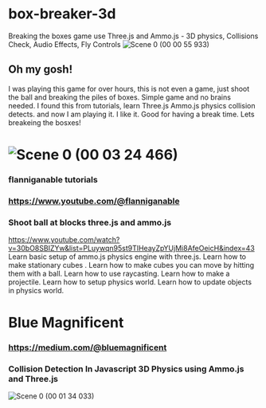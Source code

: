 # box-breaker-3d
Breaking the boxes game use Three.js and Ammo.js - 3D physics, Collisions Check, Audio Effects, Fly Controls
![Scene 0 (00 00 55 933)](https://user-images.githubusercontent.com/74490365/226969183-558cef6e-dc3a-46cf-86d9-cae7267ad3ef.png)

## Oh my gosh!
I was playing this game for over hours, this is not even a game, just shoot the ball and breaking the piles of boxes.
Simple game and no brains needed.
I found this from tutorials, learn Three.js Ammo.js physics collision detects.
and now I am playing it. I like it. Good for having a break time.
Lets breakeing the bosxes!
# ![Scene 0 (00 03 24 466)](https://user-images.githubusercontent.com/74490365/226969323-9f301ddc-6822-4701-b2b6-886562a4a582.png)

### flanniganable tutorials
### https://www.youtube.com/@flanniganable
### Shoot ball at blocks three.js and ammo.js 
https://www.youtube.com/watch?v=30bO8SBIZYw&list=PLuywqn95st9TIHeayZpYUjMi8AfeOeicH&index=43
Learn basic setup of ammo.js physics engine with three.js.
Learn how to make stationary cubes .
Learn how to make cubes you can move by hitting them with a ball.
Learn how to use raycasting.
Learn how to make a projectile.
Learn how to setup physics world.
Learn how to update objects in physics world.

# 
# Blue Magnificent
### https://medium.com/@bluemagnificent
### Collision Detection In Javascript 3D Physics using Ammo.js and Three.js
![Scene 0 (00 01 34 033)](https://user-images.githubusercontent.com/74490365/226969906-228f56ce-335b-40e9-bf48-d168e57c8cb7.png)

